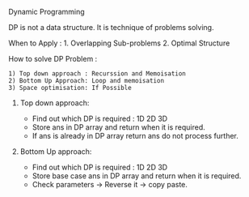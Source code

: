 Dynamic Programming

DP is not a data structure. It is technique of problems solving.

When to Apply : 1. Overlapping Sub-problems 2. Optimal Structure

How to solve DP Problem :

    1) Top down approach : Recurssion and Memoisation
    2) Bottom Up Approach: Loop and memoisation
    3) Space optimisation: If Possible

1. Top down approach:

   - Find out which DP is required : 1D 2D 3D
   - Store ans in DP array and return when it is required.
   - If ans is already in DP array return ans do not process further.

2. Bottom Up approach:
   - Find out which DP is required : 1D 2D 3D
   - Store base case ans in DP array and return when it is required.
   - Check parameters -> Reverse it -> copy paste.
